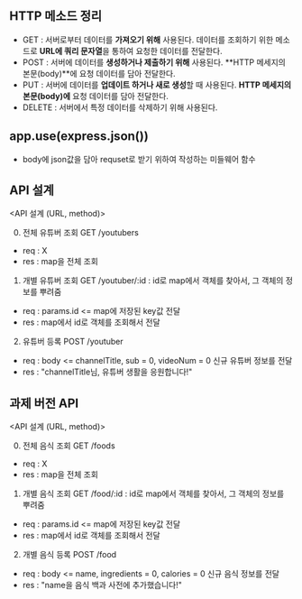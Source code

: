 ## HTTP 메소드 정리
- GET : 서버로부터 데이터를 **가져오기 위해** 사용된다. 데이터를 조회하기 위한 메소드로 **URL에 쿼리 문자열**을 통하여 요청한 데이터를 전달한다.
- POST : 서버에 데이터를 **생성하거나 제출하기 위해** 사용된다. **HTTP 메세지의 본문(body)**에 요청 데이터를 담아 전달한다.
- PUT : 서버에 데이터를 **업데이트 하거나 새로 생성**할 때 사용된다. **HTTP 메세지의 본문(body)에** 요청 데이터를 담아 전달한다.
- DELETE : 서버에서 특정 데이터를 삭제하기 위해 사용된다.

## app.use(express.json())
- body에 json값을 담아 requset로 받기 위하여 작성하는 미들웨어 함수

## API 설계
<API 설계 (URL, method)>

0) 전체 유튜버 조회 GET /youtubers
- req : X
- res : map을 전체 조회
1) 개별 유튜버 조회 GET /youtuber/:id : id로 map에서 객체를 찾아서, 그 객체의 정보를 뿌려줌
- req : params.id <= map에 저장된 key값 전달
- res : map에서 id로 객체를 조회해서 전달

2) 유튜버 등록 POST /youtuber
- req : body <= channelTitle, sub = 0, videoNum = 0 신규 유튜버 정보를 전달
- res : "channelTitle님, 유튜버 생활을 응원합니다!"

## 과제 버전 API
<API 설계 (URL, method)>

0) 전체 음식 조회 GET /foods
- req : X
- res : map을 전체 조회

1) 개별 음식 조회 GET /food/:id : id로 map에서 객체를 찾아서, 그 객체의 정보를 뿌려줌
- req : params.id <= map에 저장된 key값 전달
- res : map에서 id로 객체를 조회해서 전달

2) 개별 음식 등록 POST /food
- req : body <= name, ingredients = 0, calories = 0 신규 음식 정보를 전달
- res : "name을 음식 백과 사전에 추가했습니다!"
